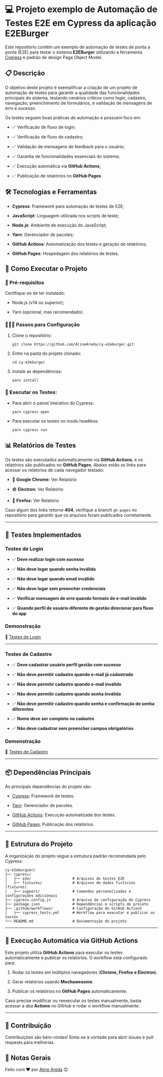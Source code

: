 # 💻 Projeto exemplo de Automação de Testes E2E em Cypress da aplicação E2EBurger

Este repositório contém um exemplo de automação de testes de ponta a ponta (E2E) para testar o sistema **E2EBurger** utilizando a ferramenta [Cypress](https://www.cypress.io/) e padrão de design Page Object Model.

## 📋 Descrição

O objetivo deste projeto é exemplificar a criação de um projeto de automação de testes para garantir a qualidade das funcionalidades principais do sistema, testando cenários críticos como login, cadastro, navegação, preenchimento de formulários, e validação de mensagens de erro e sucesso.

Os testes seguem boas práticas de automação e possuem foco em:

-   ✅ Verificação de fluxo de login;
    
-   ✅ Verificação de fluxo de cadastro;
    
-   ✅ Validação de mensagens de feedback para o usuário;
    
-   ✅ Garantia de funcionalidades essenciais do sistema;
    
-   ✅ Execução automática via **GitHub Actions**;
    
-   ✅ Publicação de relatórios no **GitHub Pages**.
    

## 🛠️ Tecnologias e Ferramentas

-   **Cypress**: Framework para automação de testes de E2E;
    
-   **JavaScript**: Linguagem utilizada nos scripts de teste;
    
-   **Node.js**: Ambiente de execução do JavaScript;
    
-   **Yarn**: Gerenciador de pacotes;
    
-   **GitHub Actions**: Automatização dos testes e geração de relatórios;
    
-   **GitHub Pages**: Hospedagem dos relatórios de testes.
    

## 🚀 Como Executar o Projeto

### 📌 Pré-requisitos

Certifique-se de ter instalado:

-   Node.js (v14 ou superior);
    
-   Yarn (opcional, mas recomendado).
    

### 👨🏻‍💻 Passos para Configuração

1.  Clone o repositório:
    
    ```
    git clone https://github.com/AlineAreda/cy-e2eburger.git
    ```
    
2.  Entre na pasta do projeto clonado:
    
    ```
    cd cy-e2eburger
    ```
    
3.  Instale as dependências:
    
    ```
    yarn install
    ```
    

### 🤖 Executar os Testes:

-   Para abrir o painel interativo do Cypress:
    
    ```
    yarn cypress open
    ```
    
-   Para executar os testes no modo headless:
    
    ```
    yarn cypress run
    ```
    

## 📊 Relatórios de Testes

Os testes são executados automaticamente via **GitHub Actions**, e os relatórios são publicados no **GitHub Pages**. Abaixo estão os links para acessar os relatórios de cada navegador testado:

-   🔵 **Google Chrome:**  Ver Relatório
    
-   🟢 **Electron:**  Ver Relatório
    
-   🔴 **Firefox:**  Ver Relatório
    

Caso algum dos links retorne **404**, verifique a branch `gh-pages` no repositório para garantir que os arquivos foram publicados corretamente.

----------

## 🧪 Testes Implementados

### Testes de Login

-   ✅ **Deve realizar login com sucesso**
    
-   ✅ **Não deve logar quando senha inválida**
    
-   ✅ **Não deve logar quando email inválido**
    
-   ✅ **Não deve logar sem preencher credenciais**
    
-   ✅ **Verificar mensagem de erro quando formato de e-mail inválido**
    
-   ✅ **Quando perfil de usuário diferente de gestão direcionar para fluxo do app**
    

### Demonstração

📌 [Testes de Login](https://github.com/user-attachments/assets/f5cd9623-b25d-4030-9159-9f439b55570e)

----------

### Testes de Cadastro

-   ✅ **Deve cadastrar usuário perfil gestão com sucesso**
    
-   ✅ **Não deve permitir cadastro quando e-mail já cadastrado**
    
-   ✅ **Não deve permitir cadastro quando e-mail inválido**
    
-   ✅ **Não deve permitir cadastro quando senha inválida**
    
-   ✅ **Não deve permitir cadastro quando senha e confirmação de senha diferentes**
    
-   ✅ **Nome deve ser completo no cadastro**
    
-   ✅ **Não deve cadastrar sem preencher campos obrigatórios**
    

### Demonstração

📌 [Testes de Cadastro](https://github.com/user-attachments/assets/fbfa5996-3448-4abc-85ce-4ed5976bb4bc)

----------

## 📦 Dependências Principais

As principais dependências do projeto são:

-   [Cypress](https://www.cypress.io/): Framework de testes.
    
-   [Yarn](https://yarnpkg.com/): Gerenciador de pacotes.
    
-   [GitHub Actions](https://github.com/features/actions): Execução automatizada dos testes.
    
-   [GitHub Pages](https://pages.github.com/): Publicação dos relatórios.
    

----------

## 📂 Estrutura do Projeto

A organização do projeto segue a estrutura padrão recomendada pelo Cypress:

```
cy-e2eburguer/
├── cypress/
│   ├── e2e/                   # Arquivos de testes E2E
│   ├── fixtures/              # Arquivos de dados fictícios (fixtures)
│   ├── support/               # Comandos personalizados e configurações adicionais
├── cypress.config.js          # Arquivo de configuração do Cypress
├── package.json               # Dependências e scripts do projeto
├── .github/workflows/         # Configuração do GitHub Actions
│   ├── cypress_tests.yml      # Workflow para executar e publicar os testes
└── README.md                  # Documentação do projeto
```

----------

## 🚀 Execução Automática via GitHub Actions

Este projeto utiliza **GitHub Actions** para executar os testes automaticamente e publicar os relatórios. O workflow está configurado para:

1.  Rodar os testes em múltiplos navegadores (**Chrome, Firefox e Electron**).
    
2.  Gerar relatórios usando **Mochawesome**.
    
3.  Publicar os relatórios no **GitHub Pages** automaticamente.
    

Caso precise modificar ou reexecutar os testes manualmente, basta acessar a aba **Actions** no GitHub e rodar o workflow manualmente.

----------

## 🚀 Contribuição

Contribuições são bem-vindas! Sinta-se à vontade para abrir issues e pull requests para melhorias.

## 📌 Notas Gerais

Feito com ❤️ por [Aline Areda](https://github.com/AlineAreda) 😊